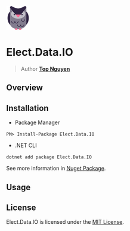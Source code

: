 ﻿![Logo](../../../Logo.png)
# Elect.Data.IO
> Author [**Top Nguyen**](http://topnguyen.net)

## Overview

## Installation
- Package Manager
```
PM> Install-Package Elect.Data.IO
```
- .NET CLI
```
dotnet add package Elect.Data.IO
```

See more information in [Nuget Package](https://www.nuget.org/packages/Elect.Data.IO/).

## Usage

## License
Elect.Data.IO is licensed under the [MIT License](../../../LICENSE).